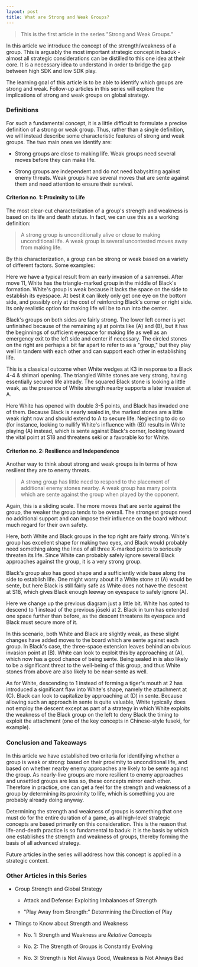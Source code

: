 ```yaml
---
layout: post
title: What are Strong and Weak Groups?
---
```


<link rel="stylesheet" type="text/css" href="/assets/css/besogo.css">
<link rel="stylesheet" type="text/css" href="/assets/css/board-wood.css">

<script src="/assets/js/besogo.js"></script>
<script src="/assets/js/editor.js"></script>
<script src="/assets/js/gameRoot.js"></script>
<script src="/assets/js/svgUtil.js"></script>
<script src="/assets/js/parseSgf.js"></script>
<script src="/assets/js/loadSgf.js"></script>
<script src="/assets/js/saveSgf.js"></script>
<script src="/assets/js/boardDisplay.js"></script>
<script src="/assets/js/coord.js"></script>
<script src="/assets/js/toolPanel.js"></script>
<script src="/assets/js/filePanel.js"></script>
<script src="/assets/js/controlPanel.js"></script>
<script src="/assets/js/namesPanel.js"></script>
<script src="/assets/js/commentPanel.js"></script>
<script src="/assets/js/treePanel.js"></script>

<body onload="besogo.autoInit()">

<section markdown="1">

> This is the first article in the series "Strong and Weak Groups."

In this article we introduce the concept of the strength/weakness of a group.
This is arguably the most important strategic concept in baduk - almost all strategic considerations can be distilled to this one idea at their core.
It is a necessary idea to understand in order to bridge the gap between high SDK and low SDK play.

The learning goal of this article is to be able to identify which groups are strong and weak.
Follow-up articles in this series will explore the implications of strong and weak groups on global strategy.

### Definitions

For such a fundamental concept, it is a little difficult to formulate a precise definition of a strong or weak group.
Thus, rather than a single definition, we will instead describe some characteristic features of strong and weak groups.
The two main ones we identify are:

* Strong groups are close to making life. Weak groups need several moves before they can make life.

* Strong groups are independent and do not need babysitting against enemy threats. Weak groups have several moves that are sente against them and need attention to ensure their survival.

#### Criterion no. 1: Proximity to Life

The most clear-cut characterization of a group's strength and weakness is based on its life and death status.
In fact, we can use this as a working definition:

> A strong group is unconditionally alive or close to making unconditional life.
A weak group is several uncontested moves away from making life.

By this characterization, a group can be strong or weak based on a variety of different factors.
Some examples:

</section>

<div class="besogo-viewer" maxwidth="550" nowheel="true" coord="western" panels="control+tree" orient="portrait" portratio="none" sgf="/assets/sgf/2021-02-19-sgf/20210219-01.sgf"></div>

<section markdown="1">

Here we have a typical result from an early invasion of a sanrensei.
After move 11, White has the triangle-marked group in the middle of Black's formation.
White's group is weak because it lacks the space on the side to establish its eyespace.
At best it can likely only get one eye on the bottom side, and possibly only at the cost of reinforcing Black's corner or right side.
Its only realistic option for making life will be to run into the center.

Black's groups on both sides are fairly strong. The lower left corner is yet unfinished because of the remaining aji at points like (A) and (B), but it has the beginnings of sufficient eyespace for making life as well as an emergency exit to the left side and center if necessary. The circled stones on the right are perhaps a bit far apart to refer to as a "group," but they play well in tandem with each other and can support each other in establishing life.

</section>

<div class="besogo-viewer" maxwidth="550" nowheel="true" coord="western" panels="control+tree" orient="portrait" portratio="none" sgf="/assets/sgf/2021-02-19-sgf/20210219-02.sgf"></div>


<section markdown="1">

This is a classical outcome when White wedges at K3 in response to a Black 4-4 & shimari opening.
The triangled White stones are very strong, having essentially secured life already.
The squared Black stone is looking a little weak, as the presence of White strength nearby supports a later invasion at A.

</section>

<div class="besogo-viewer" maxwidth="550" nowheel="true" coord="western" panels="control+tree" orient="portrait" portratio="none" sgf="/assets/sgf/2021-02-19-sgf/20210219-03.sgf"></div>

<section markdown="1">

Here White has opened with double 3-5 points, and Black has invaded one of them.
Because Black is nearly sealed in, the marked stones are a little weak right now and should extend to A to secure life.
Neglecting to do so (for instance, looking to nullify White's influence with (B)) results in White playing (A) instead, which is sente against Black's corner, looking toward the vital point at S18 and threatens seki or a favorable ko for White.

#### Criterion no. 2: Resilience and Independence

Another way to think about strong and weak groups is in terms of how resilient they are to enemy threats.

> A strong group has little need to respond to the placement of additional enemy stones nearby. A weak group has many points which are sente against the group when played by the opponent.

Again, this is a sliding scale.
The more moves that are sente against the group, the weaker the group tends to be overall.
The strongest groups need no additional support and can impose their influence on the board without much regard for their own safety.

</section>

<div class="besogo-viewer" maxwidth="550" nowheel="true" coord="western" panels="control+tree" orient="portrait" portratio="none" sgf="/assets/sgf/2021-02-19-sgf/20210219-04.sgf"></div>

<section markdown="1">

Here, both White and Black groups in the top right are fairly strong. White's group has excellent shape for making two eyes, and Black would probably need something along the lines of all three X-marked points to seriously threaten its life.
Since White can probably safely ignore several Black approaches against the group, it is a very strong group.

Black's group also has good shape and a sufficiently wide base along the side to establish life.
One might worry about if a White stone at (A) would be sente, but here Black is still fairly safe as White does not have the descent at S18, which gives Black enough leeway on eyespace to safely ignore (A).

</section>

<div class="besogo-viewer" maxwidth="550" nowheel="true" coord="western" panels="control+tree+comment" orient="portrait" portratio="none" sgf="/assets/sgf/2021-02-19-sgf/20210219-05.sgf"></div>

<section markdown="1">

Here we change up the previous diagram just a little bit.
White has opted to descend to 1 instead of the previous jōseki at 2.
Black in turn has extended one space further than before, as the descent threatens its eyespace and Black must secure more of it.

In this scenario, both White and Black are slightly weak, as these slight changes have added moves to the board which are sente against each group.
In Black's case, the three-space extension leaves behind an obvious invasion point at (B).
White can look to exploit this by approaching at (A), which now has a good chance of being sente.
Being sealed in is also likely to be a significant threat to the well-being of this group, and thus White stones from above are also likely to be near-sente as well.

As for White, descending to 1 instead of forming a tiger's mouth at 2 has introduced a significant flaw into White's shape, namely the attachment at (C).
Black can look to capitalize by approaching at (D) in sente.
Because allowing such an approach in sente is quite valuable, White typically does not employ the descent except as part of a strategy in which White exploits the weakness of the Black group on the left to deny Black the timing to exploit the attachment (one of the key concepts in Chinese-style fuseki, for example).

### Conclusion and Takeaways

In this article we have established two criteria for identifying whether a group is weak or strong: based on their proximity to unconditional life, and based on whether nearby enemy approaches are likely to be sente against the group.
As nearly-live groups are more resilient to enemy approaches and unsettled groups are less so, these concepts mirror each other.
Therefore in practice, one can get a feel for the strength and weakness of a group by determining its proximity to life, which is something you are probably already doing anyway.

Determining the strength and weakness of groups is something that one must do for the entire duration of a game, as all high-level strategic concepts are based primarily on this consideration.
This is the reason that life-and-death practice is so fundamental to baduk: it is the basis by which one establishes the strength and weakness of groups, thereby forming the basis of all advanced strategy.

Future articles in the series will address how this concept is applied in a strategic context.

### Other Articles in this Series

* Group Strength and Global Strategy

	* Attack and Defense: Exploiting Imbalances of Strength

	* "Play Away from Strength:" Determining the Direction of Play

* Things to Know about Strength and Weakness

	* No. 1: Strength and Weakness are *Relative* Concepts

	* No. 2: The Strength of Groups is Constantly Evolving

	* No. 3: Strength is Not Always Good, Weakness is Not Always Bad


</section>